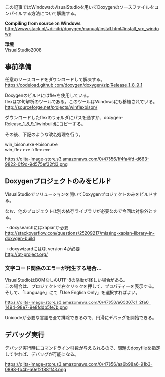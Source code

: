 この記事ではWindowsのVisualStudioを用いてDoxygenのソースファイルをコンパイルする方法について解説する。  
  
 **Compiling from source on Windows**   
http://www.stack.nl/~dimitri/doxygen/manual/install.html#install_src_windows  
  
  
 **環境**   
VisualStudio2008  
  
  
## 事前準備  
任意のソースコードをダウンロードして解凍する。  
https://codeload.github.com/doxygen/doxygen/zip/Release_1_8_9_1  
  
Doxygenのビルドにはflexを使用している。  
flexは字句解析のツールである。このツールはWindowsにも移植されている。  
http://sourceforge.net/projects/winflexbison/  
  
ダウンロードしたflexのフォルダにパスを通すか、doxygen-Release_1_8_9_1\winbuildにコピーする。  
  
その後、下記のような改名処理を行う。  
  
win_bison.exe→bison.exe  
win_flex.exe→flex.exe  
  
https://qiita-image-store.s3.amazonaws.com/0/47856/ff4fa4fd-d663-9822-0f9d-9d575ef32fd3.png  
  
## Doxygenプロジェクトのみをビルド  
VisualStudioでソリューションを開いてDoxygenプロジェクトのみをビルドする。  
  
なお、他のプロジェクトは別の依存ライブラリが必要なので今回は対象外とする。  
  
・doxysearchにはxapianが必要  
http://stackoverflow.com/questions/25209217/missing-xapian-library-in-doxygen-build  
  
・doxywizardにはQt version 4が必要  
http://qt-project.org/  
  
### 文字コード関係のエラーが発生する場合...  
VisualStudioはBOMなしのUTF-8の挙動が怪しい場合がある。  
この場合は、プロジェクトで右クリックを押して、プロパティーを表示する。  
そして、「Language」にて「Use English Only」を選択すればよい。  
  
https://qiita-image-store.s3.amazonaws.com/0/47856/a63367c1-2fa0-1494-98e7-9e8fddb5fe7b.png  
  
Unicodeが必要な言語を全て排除できるので、円滑にデバッグを開始できる。  
  
## デバッグ実行  
デバッグ実行時にコマンドライン引数が与えられるので、問題のdoxyfileを指定してやれば、デバッグが可能になる。  
  
https://qiita-image-store.s3.amazonaws.com/0/47856/aa6b98a6-91b3-0898-fb4b-a0ef2f881f43.png  
